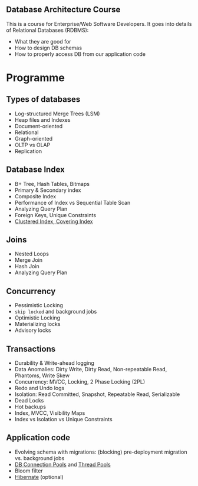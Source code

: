 Database Architecture Course
----------------------------

This is a course for Enterprise/Web Software Developers. It goes into details of Relational Databases (RDBMS):

* What they are good for
* How to design DB schemas
* How to properly access DB from our application code

# Programme

## Types of databases

* Log-structured Merge Trees (LSM)
* Heap files and Indexes
* Document-oriented
* Relational
* Graph-oriented
* OLTP vs OLAP
* Replication

## Database Index

* B+ Tree, Hash Tables, Bitmaps
* Primary & Secondary index
* Composite Index
* Performance of Index vs Sequential Table Scan
* Analyzing Query Plan
* Foreign Keys, Unique Constraints
* [Clustered Index, Covering Index](https://github.com/ctapobep/blog/issues/9)

## Joins

* Nested Loops
* Merge Join
* Hash Join
* Analyzing Query Plan

## Concurrency

* Pessimistic Locking
* `skip locked` and background jobs
* Optimistic Locking
* Materializing locks
* Advisory locks

## Transactions

* Durability & Write-ahead logging
* Data Anomalies: Dirty Write, Dirty Read, Non-repeatable Read, Phantoms, Write Skew
* Concurrency: MVCC, Locking, 2 Phase Locking (2PL)
* Redo and Undo logs
* Isolation: Read Committed, Snapshot, Repeatable Read, Serializable
* Dead Locks
* Hot backups
* Index, MVCC, Visibility Maps
* Index vs Isolation vs Unique Constraints

## Application code

* Evolving schema with migrations: (blocking) pre-deployment migration vs. background jobs
* [DB Connection Pools](https://github.com/qala-io/java-course/blob/master/docs/programme/db-pools.md) and [Thread Pools](https://github.com/qala-io/java-course/blob/master/docs/programme/web-apps.md#step-2---thread-pools)
* Bloom filter
* [Hibernate](https://github.com/qala-io/java-course/blob/master/docs/programme/hibernate.md) (optional)